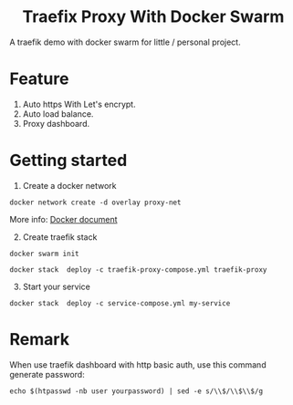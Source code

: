 <h1 align="center">
Traefix Proxy With Docker Swarm
</h1>

A traefik demo with docker swarm for little / personal project.

# Feature

1. Auto https With Let's encrypt.
2. Auto load balance.
3. Proxy dashboard.

# Getting started

1. Create a docker network 

```shell
docker network create -d overlay proxy-net
```
More info: [Docker document](https://docs.docker.com/engine/reference/commandline/network_create/)

2. Create traefik stack

```shell
docker swarm init

docker stack  deploy -c traefik-proxy-compose.yml traefik-proxy
```

3. Start your service

```shell
docker stack  deploy -c service-compose.yml my-service
```

# Remark

When use traefik dashboard with http basic auth, use this command generate password:

```shell
echo $(htpasswd -nb user yourpassword) | sed -e s/\\$/\\$\\$/g
```
